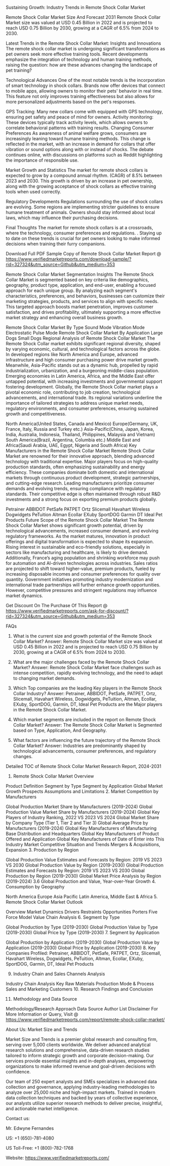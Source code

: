 Sustaining Growth: Industry Trends in Remote Shock Collar Market


Remote Shock Collar Market Size And Forecast 2031
Remote Shock Collar Market size was valued at USD 0.45 Billion in 2022 and is projected to reach USD 0.75 Billion by 2030, growing at a CAGR of 6.5% from 2024 to 2030.

Latest Trends in the Remote Shock Collar Market: Insights and Innovations
The remote shock collar market is undergoing significant transformations as pet owners seek more effective training tools. Recent developments emphasize the integration of technology and human training methods, raising the question: how are these advances changing the landscape of pet training?

Technological Advances
One of the most notable trends is the incorporation of smart technology in shock collars. Brands now offer devices that connect to mobile apps, allowing owners to monitor their pets' behavior in real time. This feature not only improves training effectiveness but also allows for more personalized adjustments based on the pet's responses.

GPS Tracking: Many new collars come with equipped with GPS technology, ensuring pet safety and peace of mind for owners.
Activity monitoring: These devices typically track activity levels, which allows owners to correlate behavioral patterns with training results.
Changing Consumer Preferences
As awareness of animal welfare grows, consumers are increasingly leaning toward humane training methods. This change is reflected in the market, with an increase in demand for collars that offer vibration or sound options along with or instead of shocks. The debate continues online, with discussions on platforms such as Reddit highlighting the importance of responsible use.

Market Growth and Statistics
The market for remote shock collars is expected to grow by a compound annual rhythm. (CAGR) of 8.5% between 2023 and 2030. This growth is driven by an increase in pet ownership, along with the growing acceptance of shock collars as effective training tools when used correctly.

Regulatory Developments
Regulations surrounding the use of shock collars are evolving. Some regions are implementing stricter guidelines to ensure humane treatment of animals. Owners should stay informed about local laws, which may influence their purchasing decisions.

Final Thoughts
The market for remote shock collars is at a crossroads, where the technology, consumer preferences and regulations. . Staying up to date on these trends is crucial for pet owners looking to make informed decisions when training their furry companions.

Download Full PDF Sample Copy of Remote Shock Collar Market Report @ https://www.verifiedmarketreports.com/download-sample/?rid=327324&utm_source=Github&utm_medium=353

Remote Shock Collar Market Segmentation Insights
The Remote Shock Collar Market is segmented based on key criteria like demographics, geography, product type, application, and end-user, enabling a focused approach for each unique group. By analyzing each segment's characteristics, preferences, and behaviors, businesses can customize their marketing strategies, products, and services to align with specific needs. This targeted approach boosts market penetration, improves customer satisfaction, and drives profitability, ultimately supporting a more effective market strategy and enhancing overall business growth.

Remote Shock Collar Market By Type
Sound Mode
Vibration Mode
Electrostatic Pulse Mode
Remote Shock Collar Market By Application
Large Dogs
Small Dogs
Regional Analysis of Remote Shock Collar Market
The Remote Shock Collar market exhibits significant regional diversity, shaped by varying economic, cultural, and technological factors across the globe. In developed regions like North America and Europe, advanced infrastructure and high consumer purchasing power drive market growth. Meanwhile, Asia-Pacific stands out as a dynamic hub, propelled by rapid industrialization, urbanization, and a burgeoning middle-class population. Emerging economies in Latin America, Africa, and the Middle East offer untapped potential, with increasing investments and governmental support fostering development. Globally, the Remote Shock Collar market plays a pivotal economic role, contributing to job creation, technological advancements, and international trade. Its regional variations underline the importance of tailored strategies to address unique market needs, regulatory environments, and consumer preferences, ensuring sustained growth and competitiveness.

North America(United States, Canada and Mexico)
Europe(Germany, UK, France, Italy, Russia and Turkey etc.)
Asia-Pacific(China, Japan, Korea, India, Australia, Indonesia, Thailand, Philippines, Malaysia and Vietnam)
South America(Brazil, Argentina, Columbia etc.)
Middle East and Africa(Saudi Arabia, UAE, Egypt, Nigeria and South Africa)
Key Manufacturers in the Remote Shock Collar Market
Remote Shock Collar Market are renowned for their innovative approach, blending advanced technology with traditional expertise. Major players focus on high-quality production standards, often emphasizing sustainability and energy efficiency. These companies dominate both domestic and international markets through continuous product development, strategic partnerships, and cutting-edge research. Leading manufacturers prioritize consumer demands and evolving trends, ensuring compliance with regulatory standards. Their competitive edge is often maintained through robust R&D investments and a strong focus on exporting premium products globally.

Petrainer
ABBIDOT
PetSafe
PATPET
Ortz
Slicemall
Havahart Wireless
Dogwidgets
PeTuition
Altman
Ecollar
EXuby
SportDOG
Garmin
DT
Ideal Pet Products
Future Scope of the Remote Shock Collar Market
The Remote Shock Collar Market shows significant growth potential, driven by technological advancements, increased consumer demand, and evolving regulatory frameworks. As the market matures, innovation in product offerings and digital transformation is expected to shape its expansion. Rising interest in sustainable and eco-friendly solutions, especially in sectors like manufacturing and healthcare, is likely to drive demand. Additionally, France’s aging population and shrinking workforce may push for automation and AI-driven technologies across industries. Sales ratios are projected to shift toward higher-value, premium products, fueled by increasing disposable incomes and consumer preferences for quality over quantity. Government initiatives promoting industry modernization and international trade partnerships will further enhance growth opportunities. However, competitive pressures and stringent regulations may influence market dynamics.

Get Discount On The Purchase Of This Report @ https://www.verifiedmarketreports.com/ask-for-discount/?rid=327324&utm_source=Github&utm_medium=353

FAQs
1. What is the current size and growth potential of the Remote Shock Collar Market?
Answer: Remote Shock Collar Market size was valued at USD 0.45 Billion in 2022 and is projected to reach USD 0.75 Billion by 2030, growing at a CAGR of 6.5% from 2024 to 2030.

2. What are the major challenges faced by the Remote Shock Collar Market?
Answer: Remote Shock Collar Market face challenges such as intense competition, rapidly evolving technology, and the need to adapt to changing market demands.

3. Which Top companies are the leading Key players in the Remote Shock Collar Industry?
Answer: Petrainer, ABBIDOT, PetSafe, PATPET, Ortz, Slicemall, Havahart Wireless, Dogwidgets, PeTuition, Altman, Ecollar, EXuby, SportDOG, Garmin, DT, Ideal Pet Products are the Major players in the Remote Shock Collar Market.

4. Which market segments are included in the report on Remote Shock Collar Market?
Answer: The Remote Shock Collar Market is Segmented based on Type, Application, And Geography.

5. What factors are influencing the future trajectory of the Remote Shock Collar Market?
Answer: Industries are predominantly shaped by technological advancements, consumer preferences, and regulatory changes.

Detailed TOC of Remote Shock Collar Market Research Report, 2024-2031
1. Remote Shock Collar Market Overview

Product Definition
Segment by Type
Segment by Application
Global Market Growth Prospects
Assumptions and Limitations
2. Market Competition by Manufacturers

Global Production Market Share by Manufacturers (2019-2024)
Global Production Value Market Share by Manufacturers (2019-2024)
Global Key Players of Industry Ranking, 2022 VS 2023 VS 2024
Global Market Share by Company Type (Tier 1, Tier 2 and Tier 3)
Global Average Price by Manufacturers (2019-2024)
Global Key Manufacturers of Manufacturing Base Distribution and Headquarters
Global Key Manufacturers of Product Offered and Application
Global Key Manufacturers of Date of Enter into This Industry
Market Competitive Situation and Trends
Mergers & Acquisitions, Expansion
3. Production by Region

Global Production Value Estimates and Forecasts by Region: 2019 VS 2023 VS 2030
Global Production Value by Region (2019-2030)
Global Production Estimates and Forecasts by Region: 2019 VS 2023 VS 2030
Global Production by Region (2019-2030)
Global Market Price Analysis by Region (2019-2024) 3.6 Global Production and Value, Year-over-Year Growth
4. Consumption by Geography

North America
Europe
Asia Pacific
Latin America, Middle East & Africa
5. Remote Shock Collar Market Outlook

Overview
Market Dynamics
Drivers
Restraints
Opportunities
Porters Five Force Model
Value Chain Analysis 
6. Segment by Type

Global Production by Type (2019-2030)
Global Production Value by Type (2019-2030)
Global Price by Type (2019-2030)
7. Segment by Application

Global Production by Application (2019-2030)
Global Production Value by Application (2019-2030)
Global Price by Application (2019-2030)
8. Key Companies Profiled: Petrainer, ABBIDOT, PetSafe, PATPET, Ortz, Slicemall, Havahart Wireless, Dogwidgets, PeTuition, Altman, Ecollar, EXuby, SportDOG, Garmin, DT, Ideal Pet Products

9. Industry Chain and Sales Channels Analysis

Industry Chain Analysis
Key Raw Materials
Production Mode & Process
Sales and Marketing
Customers
10. Research Findings and Conclusion

11. Methodology and Data Source

Methodology/Research Approach
Data Source
Author List
Disclaimer
For More Information or Query, Visit @ https://www.verifiedmarketreports.com/report/remote-shock-collar-market/

About Us: Market Size and Trends

Market Size and Trends is a premier global research and consulting firm, serving over 5,000 clients worldwide. We deliver advanced analytical research solutions and comprehensive, data-driven research studies tailored to inform strategic growth and corporate decision-making. Our services provide essential insights and in-depth analyses, empowering organizations to make informed revenue and goal-driven decisions with confidence.

Our team of 250 expert analysts and SMEs specializes in advanced data collection and governance, applying industry-leading methodologies to analyze over 25,000 niche and high-impact markets. Trained in modern data collection techniques and backed by years of collective experience, our analysts utilize superior research methods to deliver precise, insightful, and actionable market intelligence.

Contact us:

Mr. Edwyne Fernandes

US: +1 (650)-781-4080

US Toll-Free: +1 (800)-782-1768

Website: https://www.verifiedmarketreports.com/
